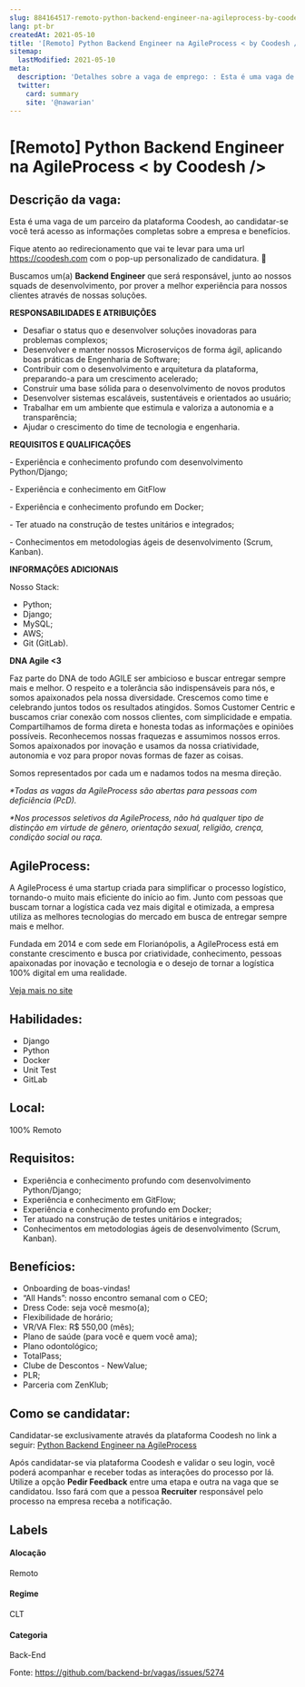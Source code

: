 ```yaml
---
slug: 884164517-remoto-python-backend-engineer-na-agileprocess-by-coodesh
lang: pt-br
createdAt: 2021-05-10
title: '[Remoto] Python Backend Engineer na AgileProcess < by Coodesh /> - Vaga de Emprego'
sitemap:
  lastModified: 2021-05-10
meta:
  description: 'Detalhes sobre a vaga de emprego: : Esta é uma vaga de um parceiro da plataforma Coodesh, ao candidatar-se você terá acesso as informações completas sobre a empresa e benefícios.  Fique atento ao redirecionamento que vai te levar para uma url https://coodesh.com com o pop-up personalizado de candidatura. :wave: <p>Buscamos um(a) <strong>Backend Engineer</strong> que será responsável, junto ao nossos squads de desenvolvimento, por prover a melhor experiência para nossos clientes através de nossas soluções.</p> <p></p> <p><strong>RESPONSABILIDADES E ATRIBUIÇÕES</strong></p> <ul> <li>Desafiar o status quo e desenvolver soluções inovadoras para problemas complexos;</li> <li>Desenvolver e manter nossos Microserviços de forma ágil, aplicando boas práticas de Engenharia de Software;</li> <li>Contribuir com o desenvolvimento e arquitetura da plataforma, preparando-a para um crescimento acelerado;</li> <li>Construir uma base sólida para o desenvolvimento de novos produtos</li> <li>Desenvolver sistemas escaláveis, sustentáveis e orientados ao usuário;</li> <li>Trabalhar em um ambiente que estimula e valoriza a autonomia e a transparência;</li> <li>Ajudar o crescimento do time de tecnologia e engenharia.</li> </ul> <p></p> <p><strong>REQUISITOS E QUALIFICAÇÕES</strong></p> <p>- Experiência e conhecimento profundo com desenvolvimento Python/Django;</p> <p>- Experiência e conhecimento em GitFlow</p> <p>- Experiência e conhecimento profundo em Docker;</p> <p>- Ter atuado na construção de testes unitários e integrados;</p> <p>- Conhecimentos em metodologias ágeis de desenvolvimento (Scrum, Kanban).</p> <p></p> <p><strong>INFORMAÇÕES ADICIONAIS</strong></p> <p>Nosso Stack:</p> <ul> <li>Python;</li> <li>Django;</li> <li>MySQL;</li> <li>AWS;</li> <li>Git (GitLab).</li> </ul> <p></p> <p><strong>DNA Agile &lt;3 </strong></p> <p></p> <p>Faz parte do DNA de todo AGILE ser ambicioso e buscar entregar sempre mais e melhor. O respeito e a tolerância são indispensáveis para nós, e somos apaixonados pela nossa diversidade. Crescemos como time e celebrando juntos todos os resultados atingidos. Somos Customer Centric e buscamos criar conexão com nossos clientes, com simplicidade e empatia. Compartilhamos de forma direta e honesta todas as informações e opiniões possíveis. Reconhecemos nossas fraquezas e assumimos nossos erros. Somos apaixonados por inovação e usamos da nossa criatividade, autonomia e voz para propor novas formas de fazer as coisas.&nbsp;</p> <p></p> <p>Somos representados por cada um e nadamos todos na mesma direção.​</p> <p><em>*Todas as vagas da AgileProcess são abertas para pessoas com deficiência (PcD). </em></p> <p><em>*Nos processos seletivos da AgileProcess, não há qualquer tipo de distinção em virtude de gênero, orientação sexual, religião, crença, condição social ou raça.</em></p> <p></p>'
  twitter:
    card: summary
    site: '@nawarian'
---
```


# [Remoto] Python Backend Engineer na AgileProcess < by Coodesh />

## Descrição da vaga: 
Esta é uma vaga de um parceiro da plataforma Coodesh, ao candidatar-se você terá acesso as informações completas sobre a empresa e benefícios.


Fique atento ao redirecionamento que vai te levar para uma url https://coodesh.com com o pop-up personalizado de candidatura. :wave:
<p>Buscamos um(a) <strong>Backend Engineer</strong> que será responsável, junto ao nossos squads de desenvolvimento, por prover a melhor experiência para nossos clientes através de nossas soluções.</p>
<p></p>
<p><strong>RESPONSABILIDADES E ATRIBUIÇÕES</strong></p>
<ul>
<li>Desafiar o status quo e desenvolver soluções inovadoras para problemas complexos;</li>
<li>Desenvolver e manter nossos Microserviços de forma ágil, aplicando boas práticas de Engenharia de Software;</li>
<li>Contribuir com o desenvolvimento e arquitetura da plataforma, preparando-a para um crescimento acelerado;</li>
<li>Construir uma base sólida para o desenvolvimento de novos produtos</li>
<li>Desenvolver sistemas escaláveis, sustentáveis e orientados ao usuário;</li>
<li>Trabalhar em um ambiente que estimula e valoriza a autonomia e a transparência;</li>
<li>Ajudar o crescimento do time de tecnologia e engenharia.</li>
</ul>
<p></p>
<p><strong>REQUISITOS E QUALIFICAÇÕES</strong></p>
<p>- Experiência e conhecimento profundo com desenvolvimento Python/Django;</p>
<p>- Experiência e conhecimento em GitFlow</p>
<p>- Experiência e conhecimento profundo em Docker;</p>
<p>- Ter atuado na construção de testes unitários e integrados;</p>
<p>- Conhecimentos em metodologias ágeis de desenvolvimento (Scrum, Kanban).</p>
<p></p>
<p><strong>INFORMAÇÕES ADICIONAIS</strong></p>
<p>Nosso Stack:</p>
<ul>
<li>Python;</li>
<li>Django;</li>
<li>MySQL;</li>
<li>AWS;</li>
<li>Git (GitLab).</li>
</ul>
<p></p>
<p><strong>DNA Agile &lt;3 </strong></p>
<p></p>
<p>Faz parte do DNA de todo AGILE ser ambicioso e buscar entregar sempre mais e melhor. O respeito e a tolerância são indispensáveis para nós, e somos apaixonados pela nossa diversidade. Crescemos como time e celebrando juntos todos os resultados atingidos. Somos Customer Centric e buscamos criar conexão com nossos clientes, com simplicidade e empatia. Compartilhamos de forma direta e honesta todas as informações e opiniões possíveis. Reconhecemos nossas fraquezas e assumimos nossos erros. Somos apaixonados por inovação e usamos da nossa criatividade, autonomia e voz para propor novas formas de fazer as coisas.&nbsp;</p>
<p></p>
<p>Somos representados por cada um e nadamos todos na mesma direção.​</p>
<p><em>*Todas as vagas da AgileProcess são abertas para pessoas com deficiência (PcD). </em></p>
<p><em>*Nos processos seletivos da AgileProcess, não há qualquer tipo de distinção em virtude de gênero, orientação sexual, religião, crença, condição social ou raça.</em></p>
<p></p>

## AgileProcess: 
 <p>A AgileProcess é uma startup criada para simplificar o processo logístico, tornando-o muito mais eficiente do início ao fim. Junto com pessoas que buscam tornar a logística cada vez mais digital e otimizada, a empresa utiliza as melhores tecnologias do mercado em busca de entregar sempre mais e melhor.</p>
<p>Fundada em 2014 e com sede em Florianópolis, a AgileProcess está em constante crescimento e busca por criatividade, conhecimento, pessoas apaixonadas por inovação e tecnologia e o desejo de tornar a logística 100% digital em uma realidade.</p><a href='https://coodesh.com/empresas/agileprocess'>Veja mais no site</a>

 ## Habilidades: 
 - Django 
- Python 
- Docker 
- Unit Test 
- GitLab
## Local: 
 100% Remoto
## Requisitos: 
 - Experiência e conhecimento profundo com desenvolvimento Python/Django; 
- Experiência e conhecimento em GitFlow; 
- Experiência e conhecimento profundo em Docker; 
- Ter atuado na construção de testes unitários e integrados; 
- Conhecimentos em metodologias ágeis de desenvolvimento (Scrum, Kanban).

## Benefícios: 
 - Onboarding de boas-vindas! 
- “All Hands”: nosso encontro semanal com o CEO;   
- Dress Code: seja você mesmo(a); 
- Flexibilidade de horário; 
- VR/VA Flex: R$ 550,00 (mês);  
- Plano de saúde (para você e quem você ama); 
- Plano odontológico;  
- TotalPass; 
- Clube de Descontos - NewValue; 
- PLR; 
- Parceria com ZenKlub;
## Como se candidatar:
Candidatar-se exclusivamente através da plataforma Coodesh no link a seguir: [Python Backend Engineer na AgileProcess](https://coodesh.com/vagas/python-backend-engineer-134235?origin=github&modal=open)


Após candidatar-se via plataforma Coodesh e validar o seu login, você poderá acompanhar e receber todas as interações do processo por lá. Utilize a opção <b>Pedir Feedback</b> entre uma etapa e outra na vaga que se candidatou. Isso fará com que a pessoa <b>Recruiter</b> responsável pelo processo na empresa receba a notificação.
## Labels
#### Alocação
Remoto
#### Regime
CLT
#### Categoria
Back-End

Fonte: https://github.com/backend-br/vagas/issues/5274